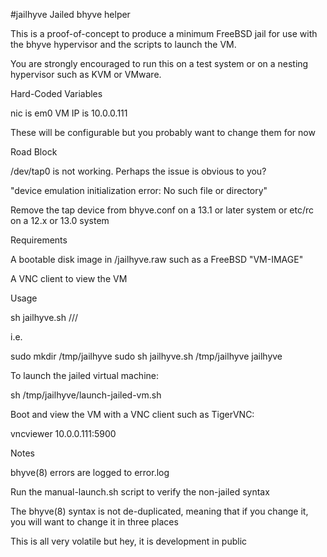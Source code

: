 #jailhyve
Jailed bhyve helper

This is a proof-of-concept to produce a minimum FreeBSD jail for use with the bhyve hypervisor and the scripts to launch the VM.

You are strongly encouraged to run this on a test system or on a nesting hypervisor such as KVM or VMware.


Hard-Coded Variables

nic is em0
VM IP is 10.0.0.111

These will be configurable but you probably want to change them for now


Road Block

/dev/tap0 is not working. Perhaps the issue is obvious to you?

"device emulation initialization error: No such file or directory"

Remove the tap device from bhyve.conf on a 13.1 or later system
or etc/rc on a 12.x or 13.0 system


Requirements

A bootable disk image in <directory>/jailhyve.raw such as a FreeBSD "VM-IMAGE"

A VNC client to view the VM


Usage

sh jailhyve.sh /<path>/<to>/<jail> <jail name>

i.e.

sudo mkdir /tmp/jailhyve
sudo sh jailhyve.sh /tmp/jailhyve jailhyve

To launch the jailed virtual machine:

sh /tmp/jailhyve/launch-jailed-vm.sh

Boot and view the VM with a VNC client such as TigerVNC:

vncviewer 10.0.0.111:5900


Notes

bhyve(8) errors are logged to error.log

Run the manual-launch.sh script to verify the non-jailed syntax

The bhyve(8) syntax is not de-duplicated, meaning that if you change it, you
will want to change it in three places

This is all very volatile but hey, it is development in public

